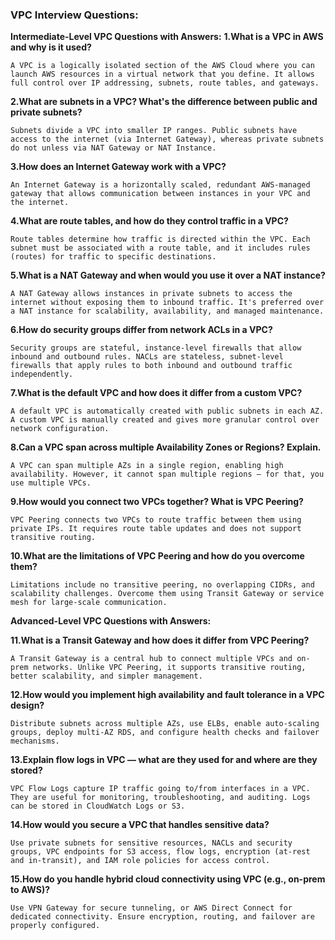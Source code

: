 ### VPC Interview Questions:
**Intermediate-Level VPC Questions with Answers:**
**1.What is a VPC in AWS and why is it used?**
```
A VPC is a logically isolated section of the AWS Cloud where you can launch AWS resources in a virtual network that you define. It allows full control over IP addressing, subnets, route tables, and gateways.
```
**2.What are subnets in a VPC? What's the difference between public and private subnets?**
```
Subnets divide a VPC into smaller IP ranges. Public subnets have access to the internet (via Internet Gateway), whereas private subnets do not unless via NAT Gateway or NAT Instance.
```

**3.How does an Internet Gateway work with a VPC?**
```
An Internet Gateway is a horizontally scaled, redundant AWS-managed gateway that allows communication between instances in your VPC and the internet.
```

**4.What are route tables, and how do they control traffic in a VPC?**
```
Route tables determine how traffic is directed within the VPC. Each subnet must be associated with a route table, and it includes rules (routes) for traffic to specific destinations.
```

**5.What is a NAT Gateway and when would you use it over a NAT instance?**
```
A NAT Gateway allows instances in private subnets to access the internet without exposing them to inbound traffic. It's preferred over a NAT instance for scalability, availability, and managed maintenance.
```

**6.How do security groups differ from network ACLs in a VPC?**
```
Security groups are stateful, instance-level firewalls that allow inbound and outbound rules. NACLs are stateless, subnet-level firewalls that apply rules to both inbound and outbound traffic independently.
```

**7.What is the default VPC and how does it differ from a custom VPC?**
```
A default VPC is automatically created with public subnets in each AZ. A custom VPC is manually created and gives more granular control over network configuration.
```

**8.Can a VPC span across multiple Availability Zones or Regions? Explain.**
```
A VPC can span multiple AZs in a single region, enabling high availability. However, it cannot span multiple regions — for that, you use multiple VPCs.
```

**9.How would you connect two VPCs together? What is VPC Peering?**
```
VPC Peering connects two VPCs to route traffic between them using private IPs. It requires route table updates and does not support transitive routing.
```

**10.What are the limitations of VPC Peering and how do you overcome them?**
```
Limitations include no transitive peering, no overlapping CIDRs, and scalability challenges. Overcome them using Transit Gateway or service mesh for large-scale communication.
```
**Advanced-Level VPC Questions with Answers:**

**11.What is a Transit Gateway and how does it differ from VPC Peering?**
```
A Transit Gateway is a central hub to connect multiple VPCs and on-prem networks. Unlike VPC Peering, it supports transitive routing, better scalability, and simpler management.
```

**12.How would you implement high availability and fault tolerance in a VPC design?**
```
Distribute subnets across multiple AZs, use ELBs, enable auto-scaling groups, deploy multi-AZ RDS, and configure health checks and failover mechanisms.
```

**13.Explain flow logs in VPC — what are they used for and where are they stored?**
```
VPC Flow Logs capture IP traffic going to/from interfaces in a VPC. They are useful for monitoring, troubleshooting, and auditing. Logs can be stored in CloudWatch Logs or S3.
```
**14.How would you secure a VPC that handles sensitive data?**
```
Use private subnets for sensitive resources, NACLs and security groups, VPC endpoints for S3 access, flow logs, encryption (at-rest and in-transit), and IAM role policies for access control.
```

**15.How do you handle hybrid cloud connectivity using VPC (e.g., on-prem to AWS)?**
```
Use VPN Gateway for secure tunneling, or AWS Direct Connect for dedicated connectivity. Ensure encryption, routing, and failover are properly configured.
```
